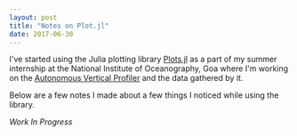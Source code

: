 ```yaml
---
layout: post
title: "Notes on Plot.jl"
date: 2017-06-30
---
```

I've started using the Julia plotting library [Plots.jl](https://github.com/JuliaPlots/Plots.jl) as a part of my summer internship at the National Institute of Oceanography, Goa where I'm working on the [Autonomous Vertical Profiler](http://www.nio.org/index/option/com_subcategory/task/show/title/Autonomous%20Verticle%20Profiler/tid/2/sid/134/thid/168) and the data gathered by it.

Below are a few notes I made about a few things I noticed while using the library.

*Work In Progress*
